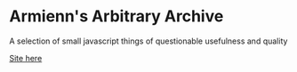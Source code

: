 # Armienn's Arbitrary Archive

A selection of small javascript things of questionable usefulness and quality

[Site here](https://armienn.github.io/archive/)
